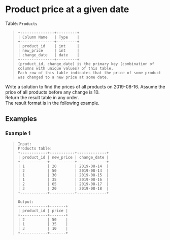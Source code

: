 # Product price at a given date

Table: `Products`
> ```
> +---------------+---------+
> | Column Name   | Type    |
> +---------------+---------+
> | product_id    | int     |
> | new_price     | int     |
> | change_date   | date    |
> +---------------+---------+
> (product_id, change_date) is the primary key (combination of columns with unique values) of this table.
> Each row of this table indicates that the price of some product was changed to a new price at some date.
> ```

Write a solution to find the prices of all products on 2019-08-16. Assume the price of all products before any change is 10.  
Return the result table in any order.  
The result format is in the following example.

## Examples
### Example 1
> ```
> Input: 
> Products table:
> +------------+-----------+-------------+
> | product_id | new_price | change_date |
> +------------+-----------+-------------+
> | 1          | 20        | 2019-08-14  |
> | 2          | 50        | 2019-08-14  |
> | 1          | 30        | 2019-08-15  |
> | 1          | 35        | 2019-08-16  |
> | 2          | 65        | 2019-08-17  |
> | 3          | 20        | 2019-08-18  |
> +------------+-----------+-------------+
> 
> Output: 
> +------------+-------+
> | product_id | price |
> +------------+-------+
> | 2          | 50    |
> | 1          | 35    |
> | 3          | 10    |
> +------------+-------+
> ```